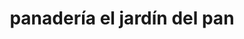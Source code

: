 ---
title: "panadería el jardín del pan"
url: /puerto-la-cruz/panaderia-el-jardin-del-pan/
shop: panadería
---